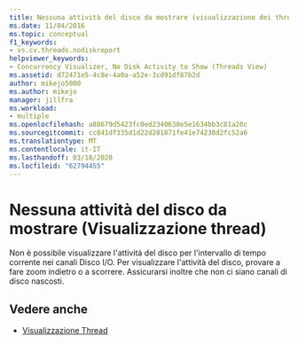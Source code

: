 ```yaml
---
title: Nessuna attività del disco da mostrare (visualizzazione dei thread) | Microsoft Docs
ms.date: 11/04/2016
ms.topic: conceptual
f1_keywords:
- vs.cv.threads.nodiskreport
helpviewer_keywords:
- Concurrency Visualizer, No Disk Activity to Show (Threads View)
ms.assetid: d72471e5-4c8e-4a0a-a52e-3cd91df87b2d
author: mikejo5000
ms.author: mikejo
manager: jillfra
ms.workload:
- multiple
ms.openlocfilehash: a88679d5423fc0ed2340638e5e1634bb3c81a20c
ms.sourcegitcommit: cc841df335d1d22d281871fe41e74238d2fc52a6
ms.translationtype: MT
ms.contentlocale: it-IT
ms.lasthandoff: 03/18/2020
ms.locfileid: "62794455"
---
```

# <a name="no-disk-activity-to-show-threads-view"></a>Nessuna attività del disco da mostrare (Visualizzazione thread)
Non è possibile visualizzare l'attività del disco per l'intervallo di tempo corrente nei canali Disco I/O. Per visualizzare l'attività del disco, provare a fare zoom indietro o a scorrere. Assicurarsi inoltre che non ci siano canali di disco nascosti.

## <a name="see-also"></a>Vedere anche
- [Visualizzazione Thread](../profiling/threads-view-parallel-performance.md)
